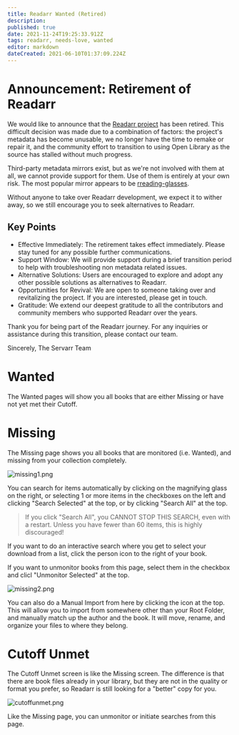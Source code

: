 ```yaml
---
title: Readarr Wanted (Retired)
description: 
published: true
date: 2021-11-24T19:25:33.912Z
tags: readarr, needs-love, wanted
editor: markdown
dateCreated: 2021-06-10T01:37:09.224Z
---
```


# Announcement: Retirement of Readarr

We would like to announce that the [Readarr project](https://github.com/Readarr/Readarr) has been retired. This difficult decision was made due to a combination of factors: the project's metadata has become unusable, we no longer have the time to remake or repair it, and the community effort to transition to using Open Library as the source has stalled without much progress.

Third-party metadata mirrors exist, but as we're not involved with them at all, we cannot provide support for them. Use of them is entirely at your own risk. The most popular mirror appears to be [rreading-glasses](https://github.com/blampe/rreading-glasses).

Without anyone to take over Readarr development, we expect it to wither away, so we still encourage you to seek alternatives to Readarr.

## Key Points

- Effective Immediately: The retirement takes effect immediately. Please stay tuned for any possible further communications.
- Support Window: We will provide support during a brief transition period to help with troubleshooting non metadata related issues.
- Alternative Solutions: Users are encouraged to explore and adopt any other possible solutions as alternatives to Readarr.
- Opportunities for Revival: We are open to someone taking over and revitalizing the project. If you are interested, please get in touch.
- Gratitude: We extend our deepest gratitude to all the contributors and community members who supported Readarr over the years.

Thank you for being part of the Readarr journey. For any inquiries or assistance during this transition, please contact our team.

Sincerely,
The Servarr Team

# Wanted

The Wanted pages will show you all books that are either Missing or have not yet met their Cutoff.

# Missing

The Missing page shows you all books that are monitored (i.e. Wanted), and missing from your collection completely.

![missing1.png](/assets/readarr/missing1.png)

You can search for items automatically by clicking on the magnifying glass on the right, or selecting 1 or more items in the checkboxes on the left and clicking "Search Selected" at the top, or by clicking "Search All" at the top.

> If you click "Search All", you CANNOT STOP THIS SEARCH, even with a restart. Unless you have fewer than 60 items, this is highly discouraged!

If you want to do an interactive search where you get to select your download from a list, click the person icon to the right of your book.

If you want to unmonitor books from this page, select them in the checkbox and clicl "Unmonitor Selected" at the top.

![missing2.png](/assets/readarr/missing2.png)

You can also do a Manual Import from here by clicking the icon at the top. This will allow you to import from somewhere other than your Root Folder, and manually match up the author and the book. It will move, rename, and organize your files to where they belong.

# Cutoff Unmet

The Cutoff Unmet screen is like the Missing screen. The difference is that there are book files already in your library, but they are not in the quality or format you prefer, so Readarr is still looking for a "better" copy for you.

![cutoffunmet.png](/assets/readarr/cutoffunmet.png)

Like the Missing page, you can unmonitor or initiate searches from this page.
